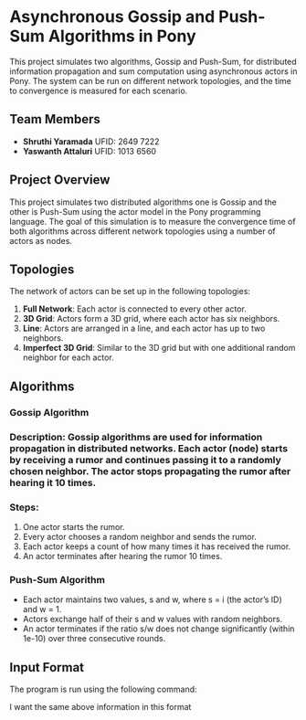 # Asynchronous Gossip and Push-Sum Algorithms in Pony

This project simulates two algorithms, Gossip and Push-Sum, for distributed information propagation and sum computation using asynchronous actors in Pony. The system can be run on different network topologies, and the time to convergence is measured for each scenario.

## Team Members
- **Shruthi Yaramada**
  UFID: 2649 7222
- **Yaswanth Attaluri**
  UFID: 1013 6560

## Project Overview
This project simulates two distributed algorithms one is Gossip and the other is Push-Sum using the actor model in the Pony programming language. The goal of this simulation is to measure the convergence time of both algorithms across different network topologies using a number of actors as nodes.

## Topologies
The network of actors can be set up in the following topologies:
1. **Full Network**: Each actor is connected to every other actor.
2. **3D Grid**: Actors form a 3D grid, where each actor has six neighbors.
3. **Line**: Actors are arranged in a line, and each actor has up to two neighbors.
4. **Imperfect 3D Grid**: Similar to the 3D grid but with one additional random neighbor for each actor.

## Algorithms
### Gossip Algorithm
### Description: Gossip algorithms are used for information propagation in distributed networks. Each actor (node) starts by receiving a rumor and continues passing it to a randomly chosen neighbor. The actor stops propagating the rumor after hearing it 10 times.
### Steps:
1. One actor starts the rumor.
2. Every actor chooses a random neighbor and sends the rumor.
3. Each actor keeps a count of how many times it has received the rumor.
4. An actor terminates after hearing the rumor 10 times.

### Push-Sum Algorithm
- Each actor maintains two values, s and w, where s = i (the actor’s ID) and w = 1.
- Actors exchange half of their s and w values with random neighbors.
- An actor terminates if the ratio s/w does not change significantly (within 1e-10) over three consecutive rounds.

## Input Format
The program is run using the following command:



I want the same above information in this format

